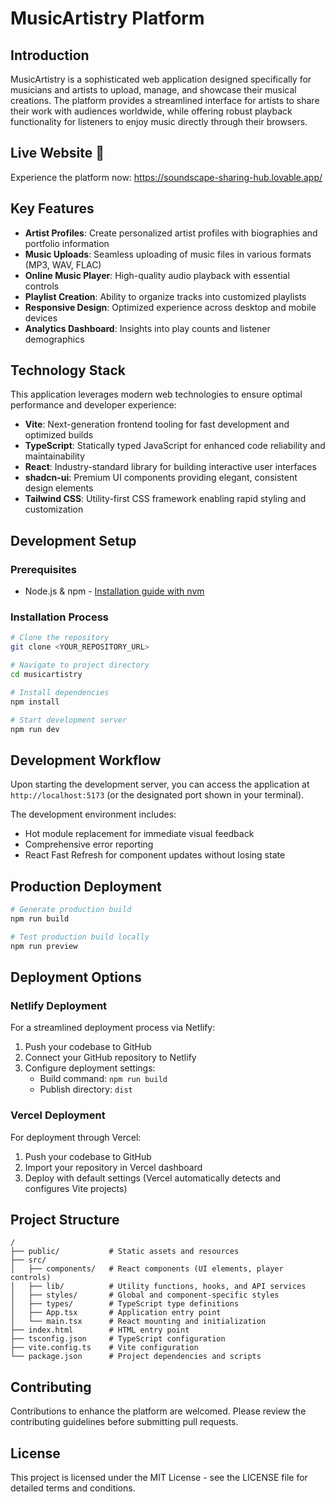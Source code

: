 # MusicArtistry Platform

## Introduction

MusicArtistry is a sophisticated web application designed specifically for musicians and artists to upload, manage, and showcase their musical creations. The platform provides a streamlined interface for artists to share their work with audiences worldwide, while offering robust playback functionality for listeners to enjoy music directly through their browsers.

## Live Website 🔗

Experience the platform now: https://soundscape-sharing-hub.lovable.app/

## Key Features

- **Artist Profiles**: Create personalized artist profiles with biographies and portfolio information
- **Music Uploads**: Seamless uploading of music files in various formats (MP3, WAV, FLAC)
- **Online Music Player**: High-quality audio playback with essential controls
- **Playlist Creation**: Ability to organize tracks into customized playlists
- **Responsive Design**: Optimized experience across desktop and mobile devices
- **Analytics Dashboard**: Insights into play counts and listener demographics

## Technology Stack

This application leverages modern web technologies to ensure optimal performance and developer experience:

- **Vite**: Next-generation frontend tooling for fast development and optimized builds
- **TypeScript**: Statically typed JavaScript for enhanced code reliability and maintainability
- **React**: Industry-standard library for building interactive user interfaces
- **shadcn-ui**: Premium UI components providing elegant, consistent design elements
- **Tailwind CSS**: Utility-first CSS framework enabling rapid styling and customization

## Development Setup

### Prerequisites
- Node.js & npm - [Installation guide with nvm](https://github.com/nvm-sh/nvm#installing-and-updating)

### Installation Process

```sh
# Clone the repository
git clone <YOUR_REPOSITORY_URL>

# Navigate to project directory
cd musicartistry

# Install dependencies
npm install

# Start development server
npm run dev
```

## Development Workflow

Upon starting the development server, you can access the application at `http://localhost:5173` (or the designated port shown in your terminal).

The development environment includes:
- Hot module replacement for immediate visual feedback
- Comprehensive error reporting
- React Fast Refresh for component updates without losing state

## Production Deployment

```sh
# Generate production build
npm run build

# Test production build locally
npm run preview
```

## Deployment Options

### Netlify Deployment
For a streamlined deployment process via Netlify:

1. Push your codebase to GitHub
2. Connect your GitHub repository to Netlify
3. Configure deployment settings:
   - Build command: `npm run build`
   - Publish directory: `dist`

### Vercel Deployment
For deployment through Vercel:

1. Push your codebase to GitHub
2. Import your repository in Vercel dashboard
3. Deploy with default settings (Vercel automatically detects and configures Vite projects)

## Project Structure

```
/
├── public/           # Static assets and resources
├── src/
│   ├── components/   # React components (UI elements, player controls)
│   ├── lib/          # Utility functions, hooks, and API services
│   ├── styles/       # Global and component-specific styles
│   ├── types/        # TypeScript type definitions
│   ├── App.tsx       # Application entry point
│   └── main.tsx      # React mounting and initialization
├── index.html        # HTML entry point
├── tsconfig.json     # TypeScript configuration
├── vite.config.ts    # Vite configuration
└── package.json      # Project dependencies and scripts
```

## Contributing

Contributions to enhance the platform are welcomed. Please review the contributing guidelines before submitting pull requests.

## License

This project is licensed under the MIT License - see the LICENSE file for detailed terms and conditions.
